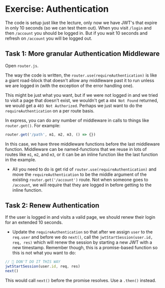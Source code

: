 # Exercise: Authentication

The code is setup just like the lecture, only now we have JWT's that expire in only 10 seconds (so we can test them out). When you visit `/login` and then `/account` you should be logged in. But if you wait 10 seconds and refresh on `/account` you will be logged out.

## Task 1: More granular Authentication Middleware

Open `router.js`.

The way the code is written, the `router.use(requireAuthentication)` is like a giant road-block that doesn't allow any middleware past it to run unless we are logged in (with the exception of the error handling one).

This might be just what you want, but if we were not logged in and we tried to visit a page that doesn't exist, we wouldn't get a `404 Not Found` returned, we would get a `403 Not Authorized`. Perhaps we just want to do the `requireAuthentication` on a per route basis.

In express, you can do any number of middleware in calls to things like `router.get()`. For example:

```js
router.get('/path', m1, m2, m3, () => {})
```

In this case, we have three middleware functions before the last middleware function. Middleware can be named-functions that we reuse in lots of routes like `m1`, `m2`, and `m3`, or it can be an inline function like the last function in the example.

- All you need to do is get rid of `router.use(requireAuthentication)` and move the `requireAuthentication` to be the middle argument of the existing `router.get('/account')` route. Not when someone goes to `/account`, we will require that they are logged in before getting to the inline function.

## Task 2: Renew Authentication

If the user is logged in and visits a valid page, we should renew their login for an extended 10 seconds.

- Update the `requireAuthentication` so that after we assign `user` to the `req.user` and before we do `next()`, call the `jwtStartSession(user.id, req, res)` which will renew the session by starting a new JWT with a new timestamp. Remember though, this is a promise-based function so this is not what you want to do:

```js
// 🙈 DON'T DO IT THIS WAY
jwtStartSession(user.id, req, res)
next()
```

This would call `next()` before the promise resolves. Use a `.then()` instead.
